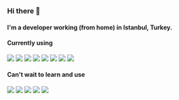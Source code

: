 ### Hi there 👋

#### I'm a developer working (from home) in Istanbul, Turkey.


#### Currently using
![](https://img.shields.io/badge/-ASP.NET-512bd4?logo=.NET&logoColor=white)
![](https://img.shields.io/badge/-C%23-2b006a?logo=Csharp&logoColor=white)
![](https://img.shields.io/badge/-JavaScript-000000?logo=JavaScript&logoColor=F7DF1E)
![](https://img.shields.io/badge/-VueJs-34495e?logo=Vuedotjs&logoColor=4FC08D)
![](https://img.shields.io/badge/-Vuetify-ffffff?logo=Vuetify&logoColor=1867C0)
![](https://img.shields.io/badge/-MSSQL-CC2927?logo=microsoft-sql-server&logoColor=white)
![](https://img.shields.io/badge/-mySQL-e48e00?logo=mysql&logoColor=4479A1)
![](https://img.shields.io/badge/-Python-3776AB?logo=Python&logoColor=ffd241)

#### Can't wait to learn and use
![](https://img.shields.io/badge/-TypeScript-000000?logo=TypeScript&logoColor=3178C6)
![](https://img.shields.io/badge/-Docker-2496ED?logo=Docker&logoColor=white)
![](https://img.shields.io/badge/-Go-69d7e4?logo=Go&logoColor=white)
![](https://img.shields.io/badge/-Redis-DC382D?logo=Redis&logoColor=white)
![](https://img.shields.io/badge/-Kotlin-7F52FF?logo=Kotlin&logoColor=white)

<!--
**alperenkoylu/alperenkoylu** is a ✨ _special_ ✨ repository because its `README.md` (this file) appears on your GitHub profile.

Here are some ideas to get you started:

- 🔭 I’m currently working on ...
- 🌱 I’m currently learning ...
- 👯 I’m looking to collaborate on ...
- 🤔 I’m looking for help with ...
- 💬 Ask me about ...
- 📫 How to reach me: ...
- 😄 Pronouns: ...
- ⚡ Fun fact: ...
-->
